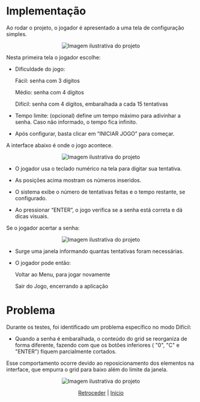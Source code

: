 # Implementação

Ao rodar o projeto, o jogador é apresentado a uma tela de configuração simples.
<p align="center">
  <img src="https://github.com/user-attachments/assets/541b3ae1-9cec-4399-a924-e8622e31368f" alt="Imagem ilustrativa do projeto" />
</p>
Nesta primeira tela o jogador escolhe:

* Dificuldade do jogo:

  Fácil: senha com 3 dígitos

  Médio: senha com 4 dígitos

  Difícil: senha com 4 dígitos, embaralhada a cada 15 tentativas

* Tempo limite: (opcional) define um tempo máximo para adivinhar a senha. Caso não informado, o tempo fica infinito.

* Após configurar, basta clicar em “INICIAR JOGO” para começar.


A interface abaixo é onde o jogo acontece.
<p align="center">
  <img src="https://github.com/user-attachments/assets/67ae8b44-4539-462e-8c4e-30761a690079" alt="Imagem ilustrativa do projeto" />
</p>

* O jogador usa o teclado numérico na tela para digitar sua tentativa.

* As posições acima mostram os números inseridos.

* O sistema exibe o número de tentativas feitas e o tempo restante, se configurado.
  
* Ao pressionar “ENTER”, o jogo verifica se a senha está correta e dá dicas visuais.

Se o jogador acertar a senha:

<p align="center">
  <img src="https://github.com/user-attachments/assets/82d0fe2d-443a-4f20-b4dc-6679b80ceb03" alt="Imagem ilustrativa do projeto" />
</p>

* Surge uma janela informando quantas tentativas foram necessárias.

* O jogador pode então:

  Voltar ao Menu, para jogar novamente

  Sair do Jogo, encerrando a aplicação

# Problema
Durante os testes, foi identificado um problema específico no modo Difícil:

* Quando a senha é embaralhada, o conteúdo do grid se reorganiza de forma diferente, fazendo com que os botões inferiores ( "0", "C" e "ENTER") fiquem parcialmente cortados.

Esse comportamento ocorre devido ao reposicionamento dos elementos na interface, que empurra o grid para baixo além do limite da janela.
<p align="center">
  <img src="https://github.com/user-attachments/assets/e639954d-6269-4e36-8620-d338cf32f847" alt="Imagem ilustrativa do projeto" />
</p>









 
<div align="center">

[Retroceder](projeto.md) | [Início](analise.md)

</div>
